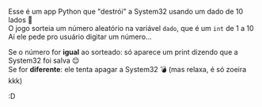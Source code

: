 Esse é um app Python que "destrói" a System32 usando um dado de 10 lados 🎲  
O jogo sorteia um número aleatório na variável `dado`, que é um `int` de 1 a 10  
Aí ele pede pro usuário digitar um número...

Se o número for **igual** ao sorteado: só aparece um print dizendo que a System32 foi salva 😌  
Se for **diferente**: ele tenta apagar a System32 💣 (mas relaxa, é só zoeira kkk)

:D
